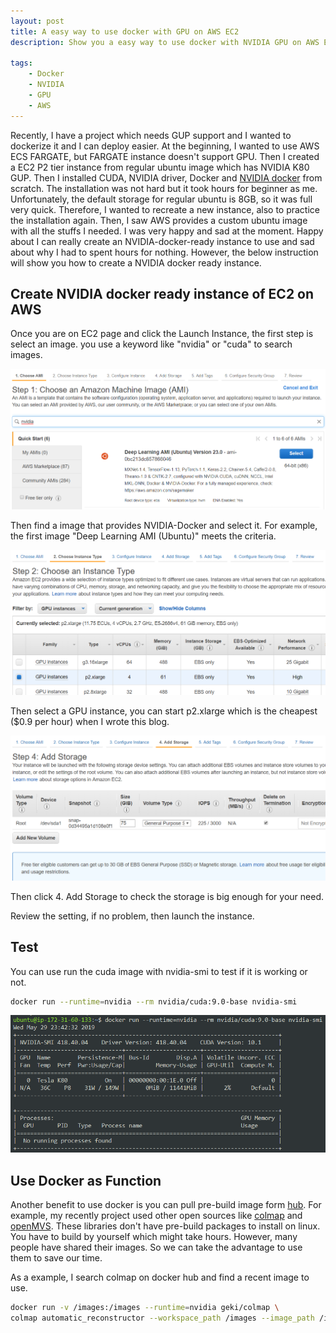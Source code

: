 ```yaml
---
layout: post
title: A easy way to use docker with GPU on AWS EC2
description: Show you a easy way to use docker with NVIDIA GPU on AWS EC2.

tags: 
    - Docker
    - NVIDIA
    - GPU
    - AWS
---
```


Recently, I have a project which needs GUP support and I wanted to dockerize it and I can deploy easier. At the beginning, I wanted to use AWS ECS FARGATE, but FARGATE instance doesn't support GPU. Then I created a EC2 P2 tier instance from regular ubuntu image which has NVIDIA K80 GUP. Then I installed CUDA, NVIDIA driver, Docker and [NVIDIA docker](https://github.com/NVIDIA/nvidia-docker) from scratch. The installation was not hard but it took hours for beginner as me. Unfortunately, the default storage for regular ubuntu is 8GB, so it was full very quick. Therefore, I wanted to recreate a new instance, also to practice the installation again. Then, I saw AWS provides a custom ubuntu image with all the stuffs I needed. I was very happy and sad at the moment. Happy about I can really create an NVIDIA-docker-ready instance to use and sad about why I had to spent hours for nothing. However, the below instruction will show you how to create a NVIDIA docker ready instance.

## Create NVIDIA docker ready instance of EC2 on AWS
Once you are on EC2 page and click the Launch Instance, the first step is select an image. you use a keyword like "nvidia" or "cuda" to search images.

![image](/assets/images/2019-05-29-1.png)

Then find a image that provides NVIDIA-Docker and select it. For example, the first image "Deep Learning AMI (Ubuntu)" meets the criteria.

![image](/assets/images/2019-05-29-2.png)

Then select a GPU instance, you can start p2.xlarge which is the cheapest ($0.9 per hour) when I wrote this blog. 

![image](/assets/images/2019-05-29-3.png)

Then click 4. Add Storage to check the storage is big enough for your need.

Review the setting, if no problem, then launch the instance.

## Test
You can use run the cuda image with nvidia-smi to test if it is working or not.
``` bash
docker run --runtime=nvidia --rm nvidia/cuda:9.0-base nvidia-smi
```

![image](/assets/images/2019-05-29-4.png)


## Use Docker as Function
Another benefit to use docker is you can pull pre-build image form [hub](https://hub.docker.com). For example, my recently project used other open sources like [colmap](https://github.com/colmap/colmap) and [openMVS](https://github.com/cdcseacave/openMVS). These libraries don't have pre-build packages to install on linux. You have to build by yourself which might take hours. However, many people have shared their images. So we can take the advantage to use them to save our time. 

As a example, I search colmap on docker hub and find a recent image to use. 

``` bash
docker run -v /images:/images --runtime=nvidia geki/colmap \ 
colmap automatic_reconstructor --workspace_path /images --image_path /images
```

